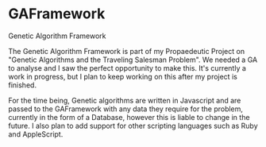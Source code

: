 # GAFramework
Genetic Algorithm Framework

The Genetic Algorithm Framework is part of my Propaedeutic Project on "Genetic Algorithms and the Traveling Salesman Problem".
We needed a GA to analyse and I saw the perfect opportunity to make this. It's currently a work in progress, but I plan to keep working on this after my project is finished.

For the time being, Genetic algorithms are written in Javascript and are passed to the GAFramework with any data they require for the problem, currently in the form of a Database, however this is liable to change in the future. I also plan to add support for other scripting languages such as Ruby and AppleScript.
